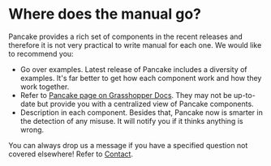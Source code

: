 # Where does the manual go?

Pancake provides a rich set of components in the recent releases and therefore it is not very practical to write manual for each one. We would like to recommend you:

* Go over examples. Latest release of Pancake includes a diversity of examples. It's far better to get how each component work and how they work together.
* Refer to [Pancake page on Grasshopper Docs](https://grasshopperdocs.com/addons/pancake.html). They may not be up-to-date but provide you with a centralized view of Pancake components.
* Description in each component. Besides that, Pancake now is smarter in the detection of any misuse. It will notify you if it thinks anything is wrong.

You can always drop us a message if you have a specified question not covered elsewhere! Refer to [Contact](contact.md).

